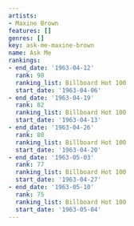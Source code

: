 ```yaml
---
artists:
- Maxine Brown
features: []
genres: []
key: ask-me-maxine-brown
name: Ask Me
rankings:
- end_date: '1963-04-12'
  rank: 98
  ranking_list: Billboard Hot 100
  start_date: '1963-04-06'
- end_date: '1963-04-19'
  rank: 82
  ranking_list: Billboard Hot 100
  start_date: '1963-04-13'
- end_date: '1963-04-26'
  rank: 80
  ranking_list: Billboard Hot 100
  start_date: '1963-04-20'
- end_date: '1963-05-03'
  rank: 77
  ranking_list: Billboard Hot 100
  start_date: '1963-04-27'
- end_date: '1963-05-10'
  rank: 75
  ranking_list: Billboard Hot 100
  start_date: '1963-05-04'
---
```


